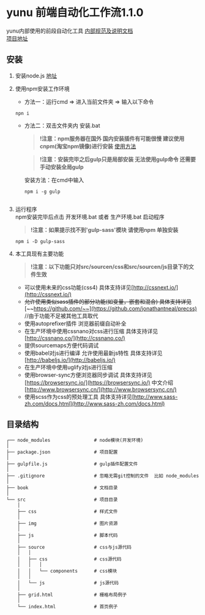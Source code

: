 # yunu 前端自动化工作流1.1.0

yunu内部使用的前段自动化工具
[内部规范及说明文档](https://mkzxcvbnm.gitbooks.io/yunu/content/)  
[项目地址](https://github.com/mkzxcvbnm/yunu)

## 安装

1. 安装node.js  [地址](https://nodejs.org/en/)
2. 使用npm安装工作环境
   * 方法一：运行cmd =&gt; 进入当前文件夹 =&gt; 输入以下命令 
   ```
   npn i 
   ```
   * 方法二：双击文件夹内 安装.bat  
     >**!注意：npm服务器在国外 国内安装插件有可能很慢 建议使用cnpm\(淘宝npm镜像\)进行安装** [使用方法](https://cnpmjs.org/)  
     
     >**!注意：安装完毕之后gulp只是局部安装 无法使用gulp命令 还需要手动安装全局gulp**  
     
     安装方法：在cmd中输入 
     ```
     npm i -g gulp
 
     ```
3. 运行程序  
    npm安装完毕后点击 开发环境.bat 或者 生产环境.bat 启动程序  
    >**!注意：如果提示找不到'gulp-sass'模块 请使用npm 单独安装**
    
    ```
    npm i -D gulp-sass
    ```
4. 本工具现有主要功能  
    >**!注意：以下功能只对src/sourcen/css和src/sourcen/js目录下的文件生效**
    
   * 可以使用未来的css功能\(css4\) 具体支持详见[http://cssnext.io/](http://cssnext.io/)
   * ~~允许使用类似sass插件的部分功能\(如变量，嵌套和混合\) 具体支持详见~~[~~https://github.com/~~](https://github.com/jonathantneal/precss) //由于功能不足被其他工具取代
   * 使用autoprefixer插件 浏览器前缀自动补全
   * 在生产环境中使用cssnano对css进行压缩  具体支持详见[http://cssnano.co/](http://cssnano.co/)
   * 提供sourcemaps方便代码调试
   * 使用babel对js进行编译 允许使用最新js特性  具体支持详见[http://babeljs.io/](http://babeljs.io/)
   * 在生产环境中使用uglify对js进行压缩
   * 使用browser-sync方便浏览器同步调试 具体支持详见[https://browsersync.io/](https://browsersync.io/) 中文介绍[http://www.browsersync.cn/](http://www.browsersync.cn/)
   * 使用scss作为css的预处理工具 具体支持详见[http://www.sass-zh.com/docs.html](http://www.sass-zh.com/docs.html)

## 目录结构

```
┌── node_modules                # node模块(开发环境)
│
├── package.json                # 项目配置
│
├── gulpfile.js                 # gulp插件配置文件
│
├── .gitignore                  # 忽略无需git控制的文件  比如 node_modules
│
├── book                        # 文档目录
│
└── src                         # 项目目录
    │
    ├── css                     # 样式文件
    │
    ├── img                     # 图片资源
    │
    ├── js                      # 脚本代码
    │
    ├── source                  # css与js源代码
    │   │
    │   ├── css                 # css源代码
    │   │   │
    │   │   └── components      # css模块
    │   │
    │   └── js                  # js源代码
    │
    ├── grid.html               # 栅格布局例子
    │
    └── index.html              # 首页例子
```



